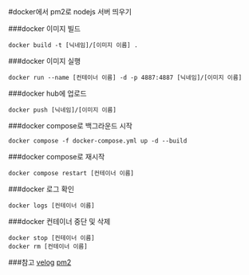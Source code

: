 #docker에서 pm2로 nodejs 서버 띄우기

###docker 이미지 빌드
```shell
docker build -t [닉네임]/[이미지 이름] .
```

###docker 이미지 실행
```shell
docker run --name [컨테이너 이름] -d -p 4887:4887 [닉네임]/[이미지 이름]
```

###docker hub에 업로드
```shell
docker push [닉네임]/[이미지 이름]
```

###docker compose로 백그라운드 시작
```shell
docker compose -f docker-compose.yml up -d --build
```

###docker compose로 재시작
```shell
docker compose restart [컨테이너 이름]
```

###docker 로그 확인
```shell
docker logs [컨테이너 이름]  
```

###docker 컨테이너 중단 및 삭제
```shell
docker stop [컨테이너 이름]
docker rm [컨테이너 이름]  
```

###참고
[velog](https://velog.io/@nawnoes/nodejs-express.js-%EC%84%9C%EB%B2%84-babel-node%EC%99%80-pm2%EB%A1%9C-%EA%B8%B0%EB%8F%99%ED%95%98%EA%B8%B0)
[pm2](https://pm2.keymetrics.io/docs/usage/docker-pm2-nodejs/)